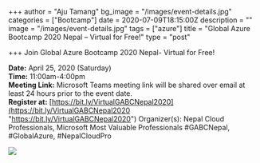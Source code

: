 +++
author = "Aju Tamang"
bg_image = "/images/event-details.jpg"
categories = ["Bootcamp"]
date = 2020-07-09T18:15:00Z
description = ""
image = "/images/event-details.jpg"
tags = ["azure"]
title = "Global Azure Bootcamp 2020 Nepal – Virtual for Free!"
type = "post"

+++
Join Global Azure Bootcamp 2020 Nepal- Virtual for Free!

**Date:** April 25, 2020 (Saturday)  
**Time:** 11:00am-4:00pm  
**Meeting Link:** Microsoft Teams meeting link will be shared over email at least 24 hours prior to the event date.  
**Register at:** [https://bit.ly/VirtualGABCNepal2020](https://bit.ly/VirtualGABCNepal2020 "https://bit.ly/VirtualGABCNepal2020") Organizer(s): Nepal Cloud Professionals, Microsoft Most Valuable Professionals #GABCNepal, #GlobalAzure, #NepalCloudPro

![](/images/event-details.jpg)